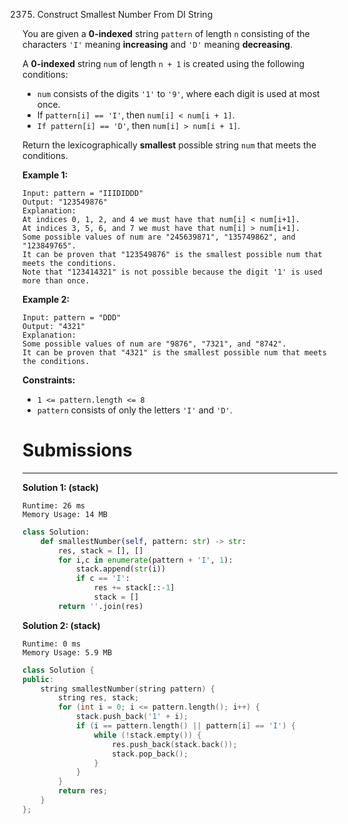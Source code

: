 2375. Construct Smallest Number From DI String

You are given a **0-indexed** string `pattern` of length `n` consisting of the characters `'I'` meaning **increasing** and `'D'` meaning **decreasing**.

A **0-indexed** string `num` of length `n + 1` is created using the following conditions:

* `num` consists of the digits `'1'` to `'9'`, where each digit is used at most once.
* If `pattern[i] == 'I'`, then `num[i] < num[i + 1]`.
* `If pattern[i] == 'D'`, then `num[i] > num[i + 1]`.

Return the lexicographically **smallest** possible string `num` that meets the conditions.

 

**Example 1:**
```
Input: pattern = "IIIDIDDD"
Output: "123549876"
Explanation:
At indices 0, 1, 2, and 4 we must have that num[i] < num[i+1].
At indices 3, 5, 6, and 7 we must have that num[i] > num[i+1].
Some possible values of num are "245639871", "135749862", and "123849765".
It can be proven that "123549876" is the smallest possible num that meets the conditions.
Note that "123414321" is not possible because the digit '1' is used more than once.
```

**Example 2:**
```
Input: pattern = "DDD"
Output: "4321"
Explanation:
Some possible values of num are "9876", "7321", and "8742".
It can be proven that "4321" is the smallest possible num that meets the conditions.
```

**Constraints:**

* `1 <= pattern.length <= 8`
* `pattern` consists of only the letters `'I'` and `'D'`.

# Submissions
---
**Solution 1: (stack)**
```
Runtime: 26 ms
Memory Usage: 14 MB
```
```python
class Solution:
    def smallestNumber(self, pattern: str) -> str:
        res, stack = [], []
        for i,c in enumerate(pattern + 'I', 1):
            stack.append(str(i))
            if c == 'I':
                res += stack[::-1]
                stack = []
        return ''.join(res)
```

**Solution 2: (stack)**
```
Runtime: 0 ms
Memory Usage: 5.9 MB
```
```c++
class Solution {
public:
    string smallestNumber(string pattern) {
        string res, stack;
        for (int i = 0; i <= pattern.length(); i++) {
            stack.push_back('1' + i);
            if (i == pattern.length() || pattern[i] == 'I') {
                while (!stack.empty()) {
                    res.push_back(stack.back());
                    stack.pop_back();
                }
            }
        }
        return res;
    }
};
```
